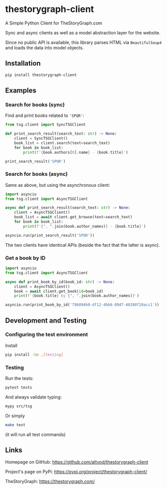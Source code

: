 # thestorygraph-client

A Simple Python Client for TheStoryGraph.com

Sync and async clients as well as a model abstraction layer for the website.

Since no public API is available, this library parses HTML via `BeautifulSoup4`
and loads the data into model objects.


## Installation

```bash
pip install thestorygraph-client
```

## Examples

### Search for books (sync)

Find and print books related to `'SPQR'`:

```python
from tsg.client import SyncTSGClient

def print_search_result(search_text: str) -> None:
    client = SyncTSGClient()
    book_list = client.search(text=search_text)
    for book in book_list:
        print(f'{book.authors[0].name} - {book.title}')

print_search_result('SPQR')
```

### Search for books (async)

Same as above, but using the asynchronous client:

```python
import asyncio
from tsg.client import AsyncTSGClient

async def print_search_result(search_text: str) -> None:
    client = AsyncTSGClient()
    book_list = await client.get_browse(text=search_text)
    for book in book_list:
        print(f'{", ".join(book.author_names)} - {book.title}')

asyncio.run(print_search_result('SPQR'))
```

The two clients have identical APIs (beside the fact that the latter is async).

### Get a book by ID

```python
import asyncio
from tsg.client import AsyncTSGClient

async def print_book_by_id(book_id: str) -> None:
    client = AsyncTSGClient()
    book = await client.get_book(id=book_id)
    print(f'{book.title} by {", ".join(book.author_names)}')

asyncio.run(print_book_by_id('79b894b0-df12-4bb6-89d7-40288f28acc1'))
```

## Development and Testing

### Configuring the test environment

Install

```bash
pip install -Ue .[testing]
```

### Testing

Run the tests:

```bash
pytest tests
```

And always validate typing:

```bash
mypy src/tsg
```

Or simply

```bash
make test
```

(it will run all test commands)

## Links

Homepage on GitHub: https://github.com/altvod/thestorygraph-client

Project's page on PyPi: https://pypi.org/project/thestorygraph-client/

TheStoryGraph: https://thestorygraph.com/
